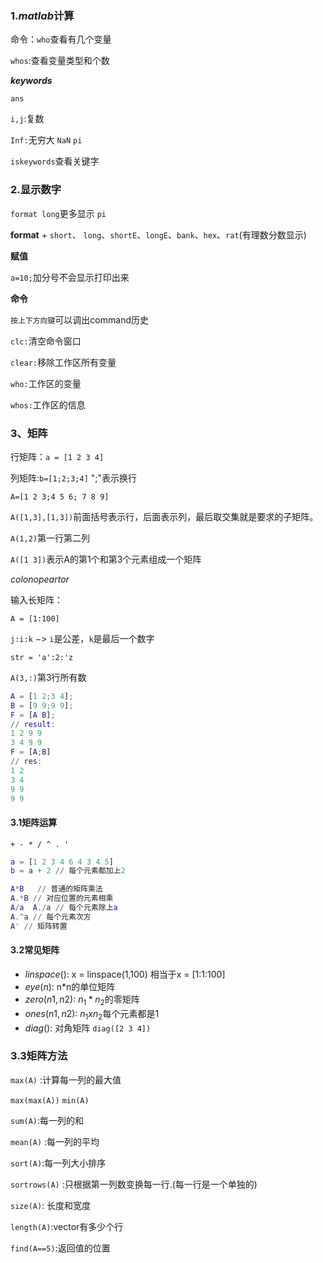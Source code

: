 ### 1.**$matlab$计算**

命令：`who`查看有几个变量

`whos`:查看变量类型和个数



**$keywords$**

`ans` 

`i,j`:复数

`Inf:`无穷大   `NaN` `pi`

`iskeywords`查看关键字



### 2.**显示数字**

`format long`更多显示 `pi`

**format**  +  `short`、 `long`、`shortE`、`longE`、`bank`、`hex`、`rat`(有理数分数显示) 

  

**赋值**

`a=10;`加分号不会显示打印出来

**命令**

`按上下方向键`可以调出command历史

`clc:`清空命令窗口

`clear:`移除工作区所有变量

`who:`工作区的变量

`whos:`工作区的信息



### **3、矩阵**

行矩阵：`a = [1 2 3 4]`

列矩阵:`b=[1;2;3;4]` ";"表示换行

`A=[1 2 3;4 5 6; 7 8 9]`

`A([1,3],[1,3])`前面括号表示行，后面表示列，最后取交集就是要求的子矩阵。

`A(1,2)`第一行第二列

`A([1 3])`表示A的第1个和第3个元素组成一个矩阵



$colon opeartor$

输入长矩阵：

`A = [1:100]`

`j:i:k` $->$   `i`是公差，`k`是最后一个数字

`str = 'a':2:'z` 

 `A(3,:)`第3行所有数



```matlab
A = [1 2;3 4];
B = [9 9;9 9];
F = [A B];
// result:
1 2 9 9
3 4 9 9
F = [A;B]
// res:
1 2 
3 4 
9 9
9 9

```



#### 3.1矩阵运算

`+ - * / ^ . '  `



```matlab
a = [1 2 3 4 6 4 3 4 5]
b = a + 2 // 每个元素都加上2

A*B   // 普通的矩阵乘法
A.*B // 对应位置的元素相乘
A/a  A./a // 每个元素除上a
A.^a // 每个元素次方
A' // 矩阵转置

```

#### 3.2常见矩阵

- $linspace()$:  x = linspace(1,100) 相当于x = [1:1:100]
- $eye(n)$: n*n的单位矩阵
- $zero(n1,n2)$: $n_1*n_2$的零矩阵
- $ones(n1,n2)$: $n_1xn_2$每个元素都是1
- $diag()$: 对角矩阵 `diag([2 3 4])`



### 3.3矩阵方法

`max(A)`  :计算每一列的最大值

`max(max(A))`  `min(A)`  

`sum(A)`:每一列的和 

 `mean(A)`  :每一列的平均

`sort(A)`:每一列大小排序

`sortrows(A)` :只根据第一列数变换每一行.(每一行是一个单独的)

`size(A)`: 长度和宽度

`length(A)`:vector有多少个行

`find(A==5)`:返回值的位置





